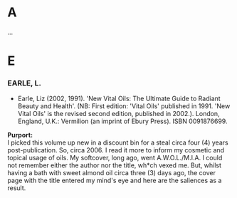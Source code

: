# A #

...

# E #

### EARLE, L. ###

* Earle, Liz (2002, 1991). 'New Vital Oils: The Ultimate Guide to Radiant Beauty and Health'. (NB: First edition: 'Vital Oils' published in 1991. 'New Vital Oils' is the revised second edition, published in 2002.). London, England, U.K.: Vermilion (an imprint of Ebury Press). ISBN 0091876699.

**Purport:**<br>
I picked this volume up new in a discount bin for a steal circa four (4) years post-publication. So, circa 2006. I read it more to inform my cosmetic and topical usage of oils. My softcover, long ago, went A.W.O.L./M.I.A. I could not remember either the author nor the title, wh*ch vexed me. But, whilst having a bath with sweet almond oil circa three (3) days ago, the cover page with the title entered my mind's eye and here are the saliences as a result.




